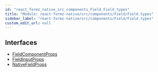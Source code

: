 ```yaml
---
id: "react_formz_native_src_components_Field_Field_types"
title: "Module: react-formz-native/src/components/Field/Field.types"
sidebar_label: "react-formz-native/src/components/Field/Field.types"
custom_edit_url: null
---
```


## Interfaces

- [FieldComponentProps](../interfaces/react_formz_native_src_components_Field_Field_types.FieldComponentProps.md)
- [FieldInputProps](../interfaces/react_formz_native_src_components_Field_Field_types.FieldInputProps.md)
- [NativeFieldProps](../interfaces/react_formz_native_src_components_Field_Field_types.NativeFieldProps.md)
